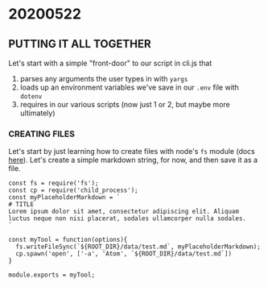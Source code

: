 # 20200522

## PUTTING IT ALL TOGETHER

Let's start with a simple "front-door" to our script in cli.js that
1. parses any arguments the user types in with `yargs`
2. loads up an environment variables we've save in our `.env` file with `dotenv`
3. requires in our various scripts (now just 1 or 2, but maybe more ultimately)

### CREATING FILES

Let's start by just learning how to create files with node's `fs` module (docs [here](https://nodejs.org/api/fs.html)). Let's create a simple markdown string, for now, and then save it as a file.

```
const fs = require('fs');
const cp = require('child_process');
const myPlaceholderMarkdown = `
# TITLE
Lorem ipsum dolor sit amet, consectetur adipiscing elit. Aliquam luctus neque non nisi placerat, sodales ullamcorper nulla sodales.
`

const myTool = function(options){
  fs.writeFileSync(`${ROOT_DIR}/data/test.md`, myPlaceholderMarkdown);
  cp.spawn('open', ['-a', 'Atom', `${ROOT_DIR}/data/test.md`])
}

module.exports = myTool;
```

